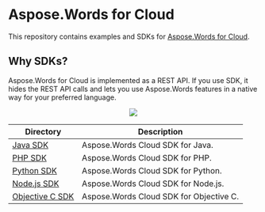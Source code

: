 # Aspose.Words for Cloud
This repository contains examples and SDKs for [Aspose.Words for Cloud](http://www.aspose.com/cloud/word-api.aspx).

## Why SDKs?
Aspose.Words for Cloud is implemented as a REST API. If you use SDK, it hides the REST API calls and lets you use Aspose.Words features in a native way for your preferred language.

<p align="center">
  <a title="Download complete Aspose.Words for Cloud source code" href="https://github.com/asposewords/Aspose_Words_Cloud/archive/master.zip">
	<img src="https://raw.github.com/AsposeExamples/java-examples-dashboard/master/images/downloadZip-Button-Large.png" />
  </a>
</p>

Directory | Description
--------- | -----------
[Java SDK](https://github.com/asposewords/Aspose_Words_Cloud/tree/master/SDKs/Aspose.Words_Cloud_SDK_for_Java)  |  Aspose.Words Cloud SDK for Java.
[PHP SDK](https://github.com/asposewords/Aspose_Words_Cloud/tree/master/SDKs/Aspose.Words_Cloud_SDK_for_PHP)  | Aspose.Words Cloud SDK for PHP.
[Python SDK](https://github.com/asposewords/Aspose_Words_Cloud/tree/master/SDKs/Aspose.Words_Cloud_SDK_for_Python) | Aspose.Words Cloud SDK for Python.
[Node.js SDK](https://github.com/asposewords/Aspose_Words_Cloud/tree/master/SDKs/Aspose.Words_Cloud_SDK_for_NodeJS) | Aspose.Words Cloud SDK for Node.js.
[Objective C SDK](https://github.com/asposewords/Aspose_Words_Cloud/tree/master/SDKs/Aspose.Words_Cloud_SDK_for_ObjectiveC) | Aspose.Words Cloud SDK for Objective C. 


